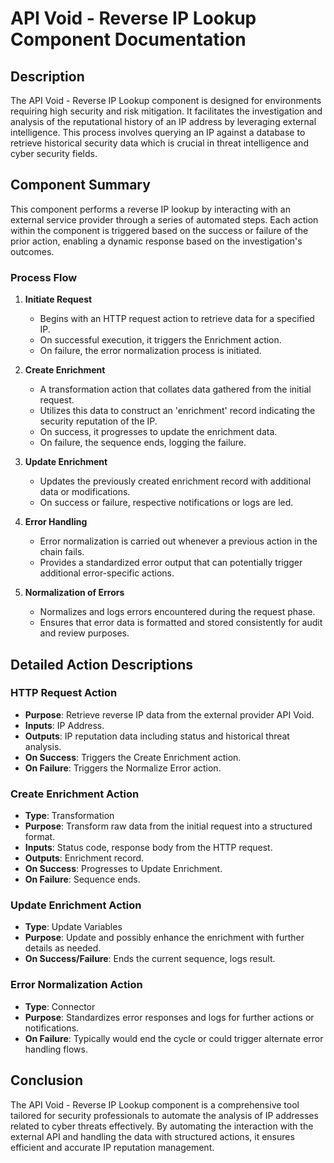# API Void - Reverse IP Lookup Component Documentation

## Description
The API Void - Reverse IP Lookup component is designed for environments requiring high security and risk mitigation. It facilitates the investigation and analysis of the reputational history of an IP address by leveraging external intelligence. This process involves querying an IP against a database to retrieve historical security data which is crucial in threat intelligence and cyber security fields.

## Component Summary
This component performs a reverse IP lookup by interacting with an external service provider through a series of automated steps. Each action within the component is triggered based on the success or failure of the prior action, enabling a dynamic response based on the investigation's outcomes.

### Process Flow
1. **Initiate Request**
   - Begins with an HTTP request action to retrieve data for a specified IP.
   - On successful execution, it triggers the Enrichment action.
   - On failure, the error normalization process is initiated.

2. **Create Enrichment**
   - A transformation action that collates data gathered from the initial request.
   - Utilizes this data to construct an 'enrichment' record indicating the security reputation of the IP.
   - On success, it progresses to update the enrichment data.
   - On failure, the sequence ends, logging the failure.

3. **Update Enrichment**
   - Updates the previously created enrichment record with additional data or modifications.
   - On success or failure, respective notifications or logs are led.

4. **Error Handling**
   - Error normalization is carried out whenever a previous action in the chain fails.
   - Provides a standardized error output that can potentially trigger additional error-specific actions.

5. **Normalization of Errors**
   - Normalizes and logs errors encountered during the request phase.
   - Ensures that error data is formatted and stored consistently for audit and review purposes.

## Detailed Action Descriptions

### HTTP Request Action
- **Purpose**: Retrieve reverse IP data from the external provider API Void.
- **Inputs**: IP Address.
- **Outputs**: IP reputation data including status and historical threat analysis.
- **On Success**: Triggers the Create Enrichment action.
- **On Failure**: Triggers the Normalize Error action.

### Create Enrichment Action
- **Type**: Transformation
- **Purpose**: Transform raw data from the initial request into a structured format.
- **Inputs**: Status code, response body from the HTTP request.
- **Outputs**: Enrichment record.
- **On Success**: Progresses to Update Enrichment.
- **On Failure**: Sequence ends.

### Update Enrichment Action
- **Type**: Update Variables
- **Purpose**: Update and possibly enhance the enrichment with further details as needed.
- **On Success/Failure**: Ends the current sequence, logs result.

### Error Normalization Action
- **Type**: Connector
- **Purpose**: Standardizes error responses and logs for further actions or notifications.
- **On Failure**: Typically would end the cycle or could trigger alternate error handling flows.

## Conclusion
The API Void - Reverse IP Lookup component is a comprehensive tool tailored for security professionals to automate the analysis of IP addresses related to cyber threats effectively. By automating the interaction with the external API and handling the data with structured actions, it ensures efficient and accurate IP reputation management.
